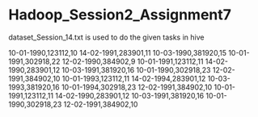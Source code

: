 # Hadoop_Session2_Assignment7

dataset_Session_14.txt is used to do the given tasks in hive


10-01-1990,123112,10
14-02-1991,283901,11
10-03-1990,381920,15
10-01-1991,302918,22
12-02-1990,384902,9
10-01-1991,123112,11
14-02-1990,283901,12
10-03-1991,381920,16
10-01-1990,302918,23
12-02-1991,384902,10
10-01-1993,123112,11
14-02-1994,283901,12
10-03-1993,381920,16
10-01-1994,302918,23
12-02-1991,384902,10
10-01-1991,123112,11
14-02-1990,283901,12
10-03-1991,381920,16
10-01-1990,302918,23
12-02-1991,384902,10
